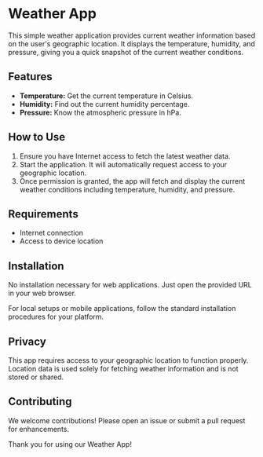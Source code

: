 # Weather App

This simple weather application provides current weather information based on the user's geographic location. It displays the temperature, humidity, and pressure, giving you a quick snapshot of the current weather conditions.

## Features

- **Temperature:** Get the current temperature in Celsius.
- **Humidity:** Find out the current humidity percentage.
- **Pressure:** Know the atmospheric pressure in hPa.

## How to Use

1. Ensure you have Internet access to fetch the latest weather data.
2. Start the application. It will automatically request access to your geographic location.
3. Once permission is granted, the app will fetch and display the current weather conditions including temperature, humidity, and pressure.

## Requirements

- Internet connection
- Access to device location

## Installation

No installation necessary for web applications. Just open the provided URL in your web browser.

For local setups or mobile applications, follow the standard installation procedures for your platform.

## Privacy

This app requires access to your geographic location to function properly. Location data is used solely for fetching weather information and is not stored or shared.

## Contributing

We welcome contributions! Please open an issue or submit a pull request for enhancements.

Thank you for using our Weather App!

